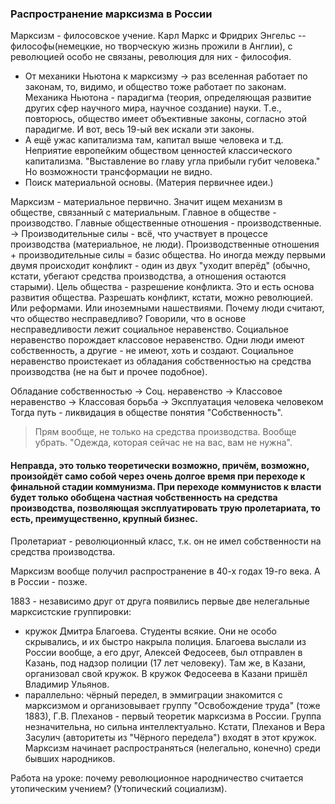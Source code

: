 ### Распространение марксизма в России

Марксизм - филосовское учение. 
Карл Маркс и Фридрих Энгельс -- философы(немецкие, но творческую жизнь прожили в Англии), с революцией особо не связаны, революция для них - философия. 

- От механики Ньютона к марксизму -> раз вселенная работает по законам, то, видимо, и общество тоже работает по законам. Механика Ньютона - парадигма (теория, определяющая развитие других сфер научного мира, научное создание) науки. Т.е., повторюсь, общество имеет объективные законы, согласно этой парадигме. И вот, весь 19-ый век искали эти законы.
- А ещё ужас капитализма там, капитал выше человека и т.д. Неприятие европейким обществом ценностей классического капитализма. "Выставление во главу угла прибыли губит человека." Но возможности трансформации не видно.
- Поиск материальной основы. (Материя первичнее идеи.)

Марксизм - материальное первично. Значит ищем механизм в обществе, связанный с материальным. Главное в обществе - производство. Главные общественные отношения - производственные. -> Производительные силы - всё, что участвует в процессе производства (материальное, не люди). 
Производственные отношения + производительные силы = базис общества. Но иногда между первыми двумя происходит конфликт - один из двух "уходит вперёд" (обычно, кстати, убегают средства производства, а отношения остаются старыми). Цель общества - разрешение конфликта. Это и есть основа развития общества.
Разрешать конфликт, кстати, можно революцией. Или реформами. Или иноземными нашествиями.
Почему люди считают, что общество несправедливо? Говорили, что в основе несправедливости лежит социальное неравенство. Социальное неравенство порождает классовое неравенство. Одни люди имеют собственность, а другие - не имеют, хоть и создают. Социальное неравенство проистекает из обладания собственностью на средства производства (не на быт и прочее подобное). 

Обладание собственностью -> Соц. неравенство -> Классовое неравенство -> Классовая борьба -> Эксплуатация человека человеком
Тогда путь - ликвидация в обществе понятия "Собственность". 

> Прям вообще, не только на средства производства. Вообще убрать. "Одежда, которая сейчас не на вас, вам не нужна". 

#### Неправда, это только теоретически возможно, причём, возможно, произойдёт само собой через очень долгое время при переходе к финальной стадии коммунизма. При переходе коммунистов к власти будет только обобщена частная чобственность на средства производства, позволяющая эксплуатировать трую пролетариата, то есть, преимущественно, крупный бизнес.

Пролетариат - революционный класс, т.к. он не имел собственности на средства производства.

Марксизм вообще получил распространение в 40-х годах 19-го века. А в России - позже.

1883 - независимо друг от друга появились первые две нелегальные марксистские группировки:
- кружок Дмитра Благоева. Студенты всякие. Они не особо скрывались, и их быстро накрыла полиция. Благоева выслали из России вообще, а его друг, Алексей Федосеев, был отправлен в Казань, под надзор полиции (17 лет человеку). Там же, в Казани, организовал свой кружок. В кружок Федосеева в Казани пришёл Владимир Ульянов.
- параллельно: чёрный передел, в эммиграции знакомится с марксизмом и организовывает группу "Освобождение труда" (тоже 1883), Г.В. Плеханов - первый теоретик марксизма в России. Группа незначительна, но сильна интеллектуально. Кстати, Плеханов и Вера Засулич (авторитеты из "Чёрного передела") входят в этот кружок. Марксизм начинает распространяться (нелегально, конечно) среди бывших народников.

Работа на уроке: почему революционное народничество считается утопическим учением? (Утопический социализм).



